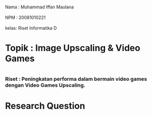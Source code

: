 <br>Nama : Muhammad Iffan Maulana <br/>
<br>NPM  : 20081010221<br/>
<br>kelas: Riset Informatika D<br/>

# Topik : Image Upscaling & Video Games

# <h3>Riset : Peningkatan performa dalam bermain video games dengan Video Games Upscaling.<h3/>

# Research Question
